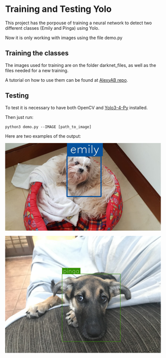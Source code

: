 # Training and Testing Yolo 

This project has the porpouse of training a neural network to detect two different classes (Emily and Pinga) using Yolo. 

Now it is only working with images using the file demo.py

## Training the classes

The images used for training are on the folder darknet_files, as well as the files needed for a new training.

A tutorial on how to use them can be found at [AlexyAB repo](https://github.com/AlexeyAB/darknet).

## Testing

To test it is necessary to have both OpenCV and [Yolo3-4-Py](https://github.com/madhawav/YOLO3-4-Py) installed.

Then just run:

    python3 demo.py --IMAGE [path_to_image]

Here are two examples of the output:

![Emily picture](/output/emily41.jpg)

![Pinga picture](/output/pinga57.jpg)


